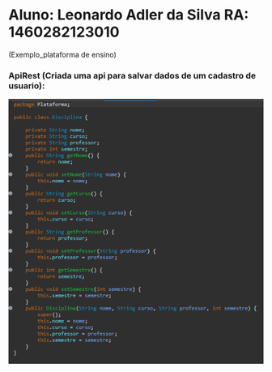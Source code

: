# Aluno: Leonardo Adler da Silva RA: 1460282123010
(Exemplo_plataforma de ensino)


### ApiRest (Criada uma api para salvar dados de um cadastro de usuario):
<img src="https://github.com/LeoAdlerr/bertoti/blob/main/EngenhariaDeSoftware/IMG/Plataformaa%20(2).png">


